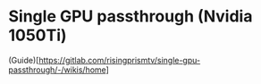 # Single GPU passthrough (Nvidia 1050Ti)

(Guide)[https://gitlab.com/risingprismtv/single-gpu-passthrough/-/wikis/home]

